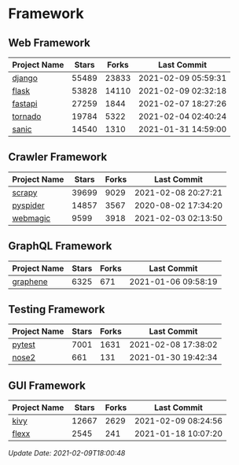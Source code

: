 # Framework

## Web Framework
| Project Name | Stars | Forks | Last Commit |
| ------------ | ----- | ----- | ----------- |
| [django](https://github.com/django/django) | 55489 | 23833 | 2021-02-09 05:59:31 |
| [flask](https://github.com/pallets/flask) | 53828 | 14110 | 2021-02-09 02:32:18 |
| [fastapi](https://github.com/tiangolo/fastapi) | 27259 | 1844 | 2021-02-07 18:27:26 |
| [tornado](https://github.com/tornadoweb/tornado) | 19784 | 5322 | 2021-02-04 02:40:24 |
| [sanic](https://github.com/sanic-org/sanic) | 14540 | 1310 | 2021-01-31 14:59:00 |

## Crawler Framework
| Project Name | Stars | Forks | Last Commit |
| ------------ | ----- | ----- | ----------- |
| [scrapy](https://github.com/scrapy/scrapy) | 39699 | 9029 | 2021-02-08 20:27:21 |
| [pyspider](https://github.com/binux/pyspider) | 14857 | 3567 | 2020-08-02 17:34:20 |
| [webmagic](https://github.com/code4craft/webmagic) | 9599 | 3918 | 2021-02-03 02:13:50 |

## GraphQL Framework
| Project Name | Stars | Forks | Last Commit |
| ------------ | ----- | ----- | ----------- |
| [graphene](https://github.com/graphql-python/graphene) | 6325 | 671 | 2021-01-06 09:58:19 |

## Testing Framework
| Project Name | Stars | Forks | Last Commit |
| ------------ | ----- | ----- | ----------- |
| [pytest](https://github.com/pytest-dev/pytest) | 7001 | 1631 | 2021-02-08 17:38:02 |
| [nose2](https://github.com/nose-devs/nose2) | 661 | 131 | 2021-01-30 19:42:34 |

## GUI Framework
| Project Name | Stars | Forks | Last Commit |
| ------------ | ----- | ----- | ----------- |
| [kivy](https://github.com/kivy/kivy) | 12667 | 2629 | 2021-02-09 08:24:56 |
| [flexx](https://github.com/flexxui/flexx) | 2545 | 241 | 2021-01-18 10:07:20 |

*Update Date: 2021-02-09T18:00:48*